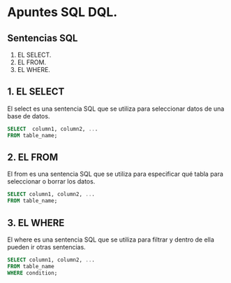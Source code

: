 # Apuntes SQL DQL.
## Sentencias SQL
1. EL SELECT.
2. EL FROM.
3. EL WHERE.
## 1. EL SELECT
El select es una sentencia SQL que se utiliza para seleccionar datos de una base de datos.
```sql
SELECT  column1, column2, ...
FROM table_name;
```

##  2. EL FROM
El from es una sentencia SQL que se utiliza para especificar qué tabla para seleccionar o borrar los datos.

```sql
SELECT column1, column2, ...
FROM table_name;
```

##  3.  EL WHERE
El where es una sentencia SQL que se utiliza para filtrar y dentro de ella pueden ir otras sentencias.

```sql
SELECT column1, column2, ...
FROM table_name
WHERE condition;
```

